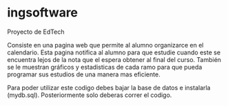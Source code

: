 # ingsoftware
Proyecto de EdTech

Consiste en una pagina web que permite al alumno organizarce en el calendario. Esta pagina notifica al alumno para que estudie cuando este se encuentra lejos de la nota que el espera obtener al final del curso.
También se le muestran gráficos y estadisticas de cada ramo para que pueda programar sus estudios de una manera mas eficiente.

Para poder utilizar este codigo debes bajar la base de datos e instalarla (mydb.sql). Posteriormente solo deberas correr el codigo.
